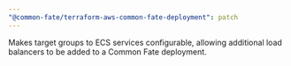```yaml
---
"@common-fate/terraform-aws-common-fate-deployment": patch
---
```


Makes target groups to ECS services configurable, allowing additional load balancers to be added to a Common Fate deployment.
